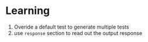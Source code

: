 Learning
========

1. Overide a default test to generate multiple tests
2. use `response` section to read out the output response
